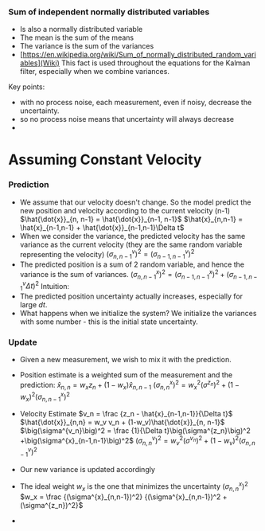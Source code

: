 ### Sum of independent normally distributed variables
- Is also a normally distributed variable
- The mean is the sum of the means
- The variance is the sum of the variances
- [https://en.wikipedia.org/wiki/Sum_of_normally_distributed_random_variables](Wiki) 
This fact is used throughout the equations for the Kalman filter, especially when we combine variances. 


Key points:
- with no process noise, each measurement, even if noisy, decrease the uncertainty.
- so no process noise means that uncertainty will always decrease
- 
# Assuming Constant Velocity
### Prediction
- We assume that our velocity doesn't change. So the model predict the new position and velocity according to the current velocity (n-1)
  $\hat{\dot{x}}_{n, n-1} = \hat{\dot{x}}_{n-1, n-1}$ 
  $\hat{x}_{n,n-1} = \hat{x}_{n-1,n-1} + \hat{\dot{x}}_{n-1,n-1}\Delta t$
- When we consider the variance, the predicted velocity has the same variance as the current velocity (they are the same random variable representing the velocity)
  $\big(\sigma^{v}_{n,n-1}\big)^2 = \big(\sigma^{v}_{n-1,n-1}\big)^2$ 
- The predicted position is a sum of 2 random variable, and hence the variance is the sum of variances.
  $\big(\sigma^{x}_{n,n-1}\big)^2 = \big(\sigma^{x}_{n-1,n-1}\big)^2 + \big(\sigma^{v}_{n-1,n-1}\Delta t\big)^2$
Intuition:
- The predicted position uncertainty actually increases, especially for large $dt$.
- What happens when we initialize the system? We initialize the variances with some number - this is the initial state uncertainty.
### Update
- Given a new measurement, we wish to mix it with the prediction.
- Position estimate is a weighted sum of the measurement and the prediction:
  $\hat{x}_{n,n} = w_xz_n + (1-w_x)\hat{x}_{n, n-1}$
  $\big(\sigma^{x}_{n,n}\big)^2 = w_x^2\big(\sigma^{z_n}\big)^2 + (1-w_x)^2\big(\sigma^{x}_{n,n-1}\big)^2$
- Velocity Estimate
  $v_n = \frac {z_n - \hat{x}_{n-1,n-1}}{\Delta t}$
  $\hat{\dot{x}}_{n,n} = w_v v_n + (1-w_v)\hat{\dot{x}}_{n, n-1}$
  $\big(\sigma^{v_n}\big)^2 = \frac {1}{\Delta t}\big(\sigma^{z_n}\big)^2 +\big(\sigma^{x}_{n-1,n-1}\big)^2$
  $\big(\sigma^{v}_{n,n}\big)^2 = w_v^2\big(\sigma^{v_n}\big)^2 + (1-w_v)^2\big(\sigma^{v}_{n,n-1}\big)^2$
  
- Our new variance is updated accordingly
- The ideal weight $w_x$ is the one that minimizes the uncertainty $\big(\sigma^{x}_{n,n}\big)^2$ 
  $w_x = \frac {(\sigma^{x}_{n,n-1})^2} {(\sigma^{x}_{n,n-1})^2 + (\sigma^{z_n})^2}$ 
- 